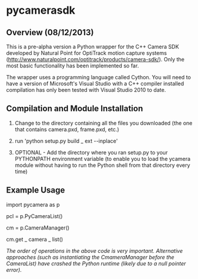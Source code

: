 pycamerasdk
===========

Overview (08/12/2013)
-----------

This is a pre-alpha version a Python wrapper for the C++ Camera SDK developed 
by Natural Point for OptiTrack motion capture systems 
(http://www.naturalpoint.com/optitrack/products/camera-sdk/). 
Only the most basic functionality has been implemented so far.

The wrapper uses a programming language called Cython. You will need to have a
version of Microsoft's Visual Studio with a C++ compiler installed compilation 
has only been tested with Visual Studio 2010 to date. 

Compilation and Module Installation
-----------
1) Change to the directory containing all the files you downloaded (the one
that contains camera.pxd, frame.pxd, etc.)

2) run 'python setup.py build _ ext --inplace'

3) OPTIONAL - Add the directory where you ran setup.py to your PYTHONPATH environment variable (to enable you to load the 
ycamera
 module without having to run the Python shell from that directory every time)


Example Usage
-----------

import pycamera as p

pcl = p.PyCameraList()

cm = p.CameraManager()

cm.get _ camera _ list()

_The order of operations in the above code is very important. Alternative
approaches (such as instantiating the CmameraManager before the CameraList)
have crashed the Python runtime (likely due to a null pointer error)._

